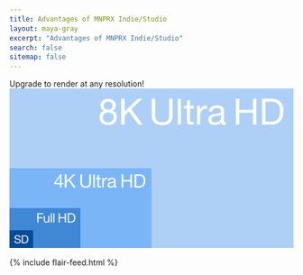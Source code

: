 ```yaml
---
title: Advantages of MNPRX Indie/Studio
layout: maya-gray
excerpt: "Advantages of MNPRX Indie/Studio"
search: false
sitemap: false
---
```

<div class="upgrade-text" markdown="1">
Upgrade to render at any resolution!
  <div class="upgrade-img">
    <img src="/images/MNPRX/comparison/resolutions.svg"/>
  </div>
</div>

{% include flair-feed.html %}

<!-- Google Analytics -->
<script>
(function(i,s,o,g,r,a,m){i['GoogleAnalyticsObject']=r;i[r]=i[r]||function(){
(i[r].q=i[r].q||[]).push(arguments)},i[r].l=1*new Date();a=s.createElement(o),
m=s.getElementsByTagName(o)[0];a.async=1;a.src=g;m.parentNode.insertBefore(a,m)
})(window,document,'script','https://www.google-analytics.com/analytics.js','ga');

// GDPR compliant google analytics
ga('create', '{{ site.google_analytics_flair_demo }}', {
  'storage': 'none',
  'anonymizeIp': true,
  'storeGac': false
});
ga('send', 'pageview');
</script>
